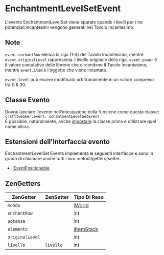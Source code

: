 # EnchantmentLevelSetEvent

L'evento EnchantmentLevelSet viene sparato quando i livelli per i tre potenziali incantesimi vengono generati nel Tavolo Incantesimo.

## Note

`event.enchantRow` elenca la riga (1-3) del Tavolo Incantesimo, mentre `event.originalLevel` rappresenta il livello originale della riga. `event.power` è il valore cumulativo delle librerie che circondano il Tavolo Incantesimo, mentre `event.item` è l'oggetto che viene incantato.

`event.level` può essere modificato arbitrariamente in un valore compreso tra 0 & 30.

## Classe Evento
Dovrai lanciare l'evento nell'intestazione della funzione come questa classe:  
`crafttweaker.event. nchantmentLevelSetEvent`  
È possibile, naturalmente, anche [importare](/AdvancedFunctions/Import/) la classe prima e utilizzare quel nome allora.

## Estensioni dell'interfaccia evento
EnchantmentLevelSet Events implementa le seguenti interfacce e sono in grado di chiamare anche tutti i loro metodi/getters/setter:

- [IEventPositionable](/Vanilla/Events/Events/IEventPositionable/)

## ZenGetters

| ZenGetter       | ZenSetter | Tipo Di Reso                             |
| --------------- | --------- | ---------------------------------------- |
| `mondo`         |           | [IWorld](/Vanilla/World/IWorld/)         |
| `enchantRow`    |           | int                                      |
| `potenza`       |           | int                                      |
| `elemento`      |           | [IItemStack](/Vanilla/Items/IItemStack/) |
| `originalLevel` |           | int                                      |
| `livello`       | `livello` | int                                      |
